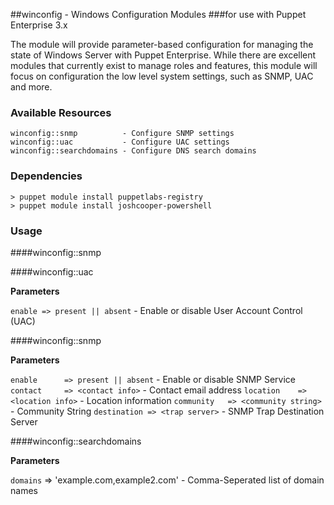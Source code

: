##winconfig - Windows Configuration Modules
###for use with Puppet Enterprise 3.x

The module will provide parameter-based configuration for managing the state of Windows Server with Puppet Enterprise.  While there are excellent modules that currently exist to manage roles and features, this module will focus on configuration the low level system settings, such as SNMP, UAC and more.

### Available Resources

    winconfig::snmp          - Configure SNMP settings
    winconfig::uac           - Configure UAC settings
    winconfig::searchdomains - Configure DNS search domains

### Dependencies

    > puppet module install puppetlabs-registry
    > puppet module install joshcooper-powershell

### Usage

####winconfig::snmp


####winconfig::uac

  **Parameters**
  
  `enable => present || absent` - Enable or disable User Account Control (UAC)

####winconfig::snmp

  **Parameters**

  `enable      => present || absent`   - Enable or disable SNMP Service
  `contact     => <contact info>`      - Contact email address
  `location    => <location info>`     - Location information
  `community   => <community string>`  - Community String
  `destination => <trap server>`       - SNMP Trap Destination Server

####winconfig::searchdomains

  **Parameters**

  `domains` => 'example.com,example2.com' - Comma-Seperated list of domain names

